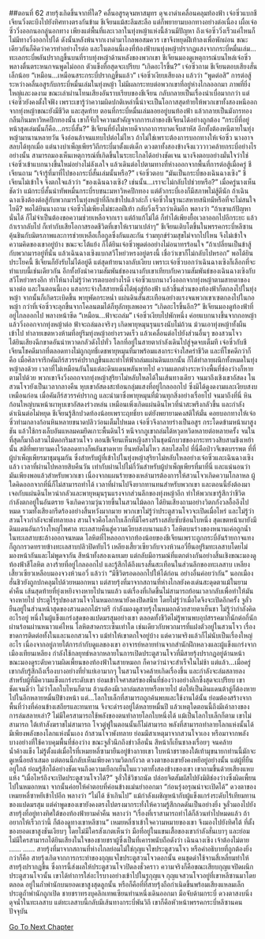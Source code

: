 ##ตอนที่ 62 สายรุ้งเกิดขึ้นจากที่ใด?
คลื่นอสูรดุจมหาสมุทร ดุจเงาดำเคลื่อนคลุมท้องฟ้า เจ๋อซิ่วแบกชีเจียนวิ่งตะบึงไปยังทิศทางตรงกันข้าม ชีเจียนแม้สะลึมสะลือ แต่ก็พยายามบอกทางอย่างต่อเนื่อง เผื่อเจ๋อซิ่ววิ่งออกนอกลู่นอกทาง เพียงแต่พื้นที่และเวลาในทุ่งหญ้าแห่งนี้ล้วนมีปัญหา ถึงเจ๋อซิ่ววิ่งเร็วแค่ไหนก็ไม่มีทางวิ่งออกไปได้ ดังนั้นหลังพ้นจากเงาดำมาไกลพอสมควร เขาจึงหยุดฝีเท้าลงเพื่อพักผ่อน ขณะเดียวกันก็คิดว่าควรทำอย่างไรต่อ และในตอนนี้เองที่ท้องฟ้าบนทุ่งหญ้าปรากฏแสงจากกระบี่หมื่นเล่ม... ทะเลกระบี่พลันปรากฏขึ้นบนที่ราบทุ่งหญ้าด้านหลังของพวกเขา
ชีเจียนมองดูเหตุการณ์บนไหล่เจ๋อซิ่ว พลางตื่นตระหนกจนพูดไม่ออก ตัวแข็งทื่อสุดจะเปรียบ
“เกิดอะไรขึ้น?” เจ๋อซิ่วถาม
ชีเจียนตอบเสียงสั่นเล็กน้อย “เหมือน...เหมือนสระกระบี่ปรากฏขึ้นแล้ว”
เจ๋อซิ่วเงียบเสียงลง แล้วว่า “พูดต่อสิ”
การต่อสู้ระหว่างคลื่นอสูรกับกระบี่หมื่นเล่มในทุ่งหญ้า ไม่มีผลกระทบต่อพวกเขาที่อยู่ห่างไกลออกมา ภาพที่ยิ่งใหญ่และงดงาม ขณะเล่าผ่านโทนเสียงอันราบเรียบของชีเจียน กลับกลายเป็นเรื่องน่าเบื่อมากกว่า แต่เจ๋อซิ่วยังคงตั้งใจฟัง เพราะเขารู้ว่าความผิดปกติเหล่านี้น่าจะเป็นโอกาสสุดท้ายให้พวกเขาทั้งสองหนีออกจากทุ่งหญ้าขณะยังมีชีวิต และสุดท้าย ตอนที่กระบี่หมื่นเล่มลอยอยู่บนท้องฟ้า แล้วกลายเป็นมังกรทองกลืนกินมหาวิหคปีกทองนั้น เขาก็จับใจความสำคัญจากการเล่าของชีเจียนได้อย่างถูกต้อง
“กระบี่ที่อยู่หน้าสุดเล่มนั้นก็คือ...กระบี่สั้น?”
ชีเจียนที่ยังไม่หายดีจากอาการบาดเจ็บสาหัส อีกทั้งต้องหนีตายในทุ่งหญ้ามานานหลายวัน จึงอ่อนล้าจนแทบไปต่อไม่ไหว ถ้าไม่ใช่เพราะต้องการบอกทางให้เจ๋อซิ่ว นางอาจสลบได้ทุกเมื่อ แต่นางบำเพ็ญเพียรวิถีกระบี่มาตั้งแต่เด็ก ดวงตาทั้งสองข้างจึงแวววาวคล้ายกระบี่อย่างไรอย่างนั้น สามารถมองเห็นเหตุการณ์ที่เกิดขึ้นในระยะไกลได้อย่างชัดเจน นางจึงตอบอย่างมั่นใจว่าใช่
เจ๋อซิ่วเข้าแบกนางขึ้นใหม่อย่างไม่ลังเลใจ แล้วเดินต่อไปตามทางที่ห่างออกจากพื้นที่การต่อสู้เมื่อครู่
ชีเจียนถาม “เจ้ารู้ที่มาที่ไปของกระบี่สั้นเล่มนั้นหรือ?”
เจ๋อซิ่วตอบ “มันเป็นกระบี่ของเฉินฉางเซิง”
ชีเจียนไม่เข้าใจ จึงตกใจแล้วว่า “ของเฉินฉางเซิง? เช่นนั้น...เราจะไม่กลับไปช่วยหรือ?”
เมื่อครู่นางเห็นชัดว่า แม้กระบี่สั้นนำทัพหมื่นกระบี่รบชนะมหาวิหคปีกทอง แต่ตัวกระบี่เองก็มีสภาพไม่สู้ดีนัก ถ้าเฉินฉางเซิงต้องต่อสู้กับพวกมารในทุ่งหญ้าที่ลึกเข้าไปแล้วล่ะก็ เจ๋อซิ่วในฐานะสหายสนิทมีหรือที่จะไม่สนใจไยดี?
พอได้ยินนางถาม เจ๋อซิ่วไม่เพียงไม่ชะลอฝีเท้า กลับวิ่งเร็วกว่าเดิมอีก พลางว่า “ถ้าเขาแก้ปัญหานั่นได้ ก็ไม่จำเป็นต้องขอความช่วยเหลือจากเรา แต่ถ้าแก้ไม่ได้ ก็ทำได้เพียงยื้อเวลาออกไปอีกระยะ แล้วถ้าเรากลับไป ก็เท่ากับเสียโอกาสรอดชีวิตที่เขาให้เรามาเปล่าๆ”
ชีเจียนเติบโตขึ้นในพรรคกระบี่หลีซาน คุ้นชินกับมิตรภาพและการช่วยเหลือเกื้อกูลซึ่งกันและกัน ร่วมทุกข์ร่วมสุขไม่จากไปไหน จึงไม่เข้าใจความคิดของเขาอยู่บ้าง ขณะจะโต้แย้ง ก็ได้ยินเจ๋อซิ่วพูดต่ออย่างไม่อนาทรร้อนใจ “ถ้าเปลี่ยนเป็นข้าสู้กับพวกมารอยู่ที่นั่น แล้วเฉินฉางเซิงแบกสวีโหย่วหรงอยู่ตรงนี้ เชื่อว่าเขาก็ไม่กลับไปหรอก”
พอได้ยินประโยคนี้ ชีเจียนก็ยังรับไม่ได้อยู่ดี แต่สุดท้ายนางกลับเงียบ เพราะเจ๋อซิ่วบอกว่าเฉินฉางเซิงก็เลือกที่จะทำแบบนี้เช่นเดียวกัน อีกทั้งยังนำความสัมพันธ์ของนางกับเขาเทียบกับความสัมพันธ์ของเฉินฉางเซิงกับสวีโหย่วหรงอีก ทำให้นางไม่รู้ว่าควรตอบอย่างไรดี
เจ๋อซิ่วแบกนางวิ่งออกจากทุ่งหญ้าตามสายตาของนางต่อ และในตอนนี้เอง แสงกระจ่างใสสายหนึ่งได้พุ่งสู่ท้องฟ้า แล้วชิ้นส่วนของท้องฟ้าก็ตกลงไปในทุ่งหญ้า จากนั้นก็เกิดระเบิดขึ้น พายุพัดกระหน่ำ แผ่นดินสั่นสะเทือนอย่างแรงจนพวกเขาเซตกลงไปในกอหญ้า
กว่าที่เจ๋อซิ่วจะลุกขึ้นจากโคลนตมได้ก็ทุลักทุเลพอควร “เกิดอะไรขึ้นอีก?”
ชีเจียนมองดูท้องฟ้าที่อยู่ไกลออกไป พลางหน้าซีด “เหมือน...ฟ้าจะถล่ม”
เจ๋อซิ่วเงียบไปพักหนึ่ง ค่อยแบกนางขึ้นจากกอหญ้า แล้ววิ่งออกจากทุ่งหญ้าต่อ
ฟ้าจะถล่มลงจริงๆ เกิดพายุหมุนรุนแรงนับไม่ถ้วน ม้วนเอาทุ่งหญ้าทั้งผืนเข้าไป ทำลายเขตหวงห้ามที่อยู่ริมทุ่งหญ้าอย่างรวดเร็ว แล้วเคลื่อนต่อไปยังส่วนอื่นๆ ของสวนโจว ได้ยินเสียงฉีกขาดอันน่าหวาดกลัวดังไปทั่ว โลกที่อยู่ในสายตากำลังเดินไปสู่จุดจบเต็มที
เจ๋อซิ่วกับชีเจียนโชคดีมากที่ตลอดทางไม่ถูกฤทธิ์เดชพายุหมุนที่มาพร้อมแสงกระจ่างใสคร่าชีวิต และที่โชคดีกว่าก็คือ เมื่อศิลาจารึกคัมภีร์สวรรค์ปรากฏขึ้นและทำให้ฟ้าถล่มแผ่นดินแยกนั้น ก็ได้ทำลายผนึกทั้งหมดในทุ่งหญ้าลงด้วย เวลาที่ไม่เหมือนกันในแต่ละดินแดนพลันหายไป ความแตกต่างระหว่างพื้นที่ช่องว่างก็หายตามไปด้วย พวกเขาจึงวิ่งออกจากทุ่งหญ้าสุริยาไม่หลับใหลได้ในเส้นทางเดียว จนมาถึงเชิงเขาอัสดง
ในสวนโจวยังเป็นเวลากลางคืน หุบเขาอัสดงสะท้อนกลุ่มแสงที่อยู่ไกลออกไป ซึ่งมิได้ดูงดงามและเงียบสงบเหมือนก่อน เมื่อคัมภีร์สวรรค์ปรากฏ และนำมาซึ่งพายุหมุนที่ม้วนทุกสิ่งอย่างเรื่อยไป จนมาถึงที่นี่ หินก้อนใหญ่บนหน้าผาหุบเขาอัสดงร่วงหล่น เหมือนเพิ่งเกิดแผ่นดินไหวที่น่าสะพรึงกลัวขึ้น และกำลังดำเนินต่อไม่หยุด
ชีเจียนรู้สึกปวดท้องน้อยเพราะฤทธิ์ยา แต่ยังพยายามคงสติให้มั่น คอยบอกทางให้เจ๋อซิ่วท่ามกลางก้อนหินหลายขนาดปลิวว่อนเต็มไปหมด เจ๋อซิ่วจึงกลายร่างเป็นอสูร กระโดดข้ามหน้าผาสูงชัน แล้วใช้กรงเล็บอันแหลมคมยึดเกาะพื้นดินไว้ หนีจากภูเขาถล่มได้หวุดหวิดหลายต่อหลายครั้ง จนในที่สุดก็มาถึงสวนไม้ดอกริมสวนโจว
ตอนชีเจียนเห็นหญิงสาวในชุดนักบวชของกระทรวงสิบสามชิงเหย้านั้น สติที่พยายามคงไว้ตลอดทางก็พลันขาดหาย ยืนหยัดไม่ไหว สลบไสลไป
ที่นี่คือป่าวจีเขตบรรพต ที่ที่ผู้บำเพ็ญเพียรมาชุมนุมกัน ซึ่งสำหรับผู้ที่เข้าไปในทุ่งหญ้าสุริยาไม่หลับใหลอย่างเจ๋อซิ่วและเฉินฉางเซิงแล้ว เวลาที่ผ่านไปหลายสิบคืนวัน เท่ากับผ่านไปไม่กี่วันสำหรับผู้บำเพ็ญเพียรที่มาที่นี่ และแน่นอนว่า มันเพียงพอแล้วสำหรับพวกเขา
เนื่องจากแผนร้ายของเหล่ามารต้องการให้สวนโจวเกิดความโกลาหล ผู้ใดคิดออกจากที่นี่ก็ไม่สามารถทำได้ เวลาที่ผ่านไปจึงยากทานทนสำหรับพวกเขา และตอนนี้ยังต้องมาเจอกับแผ่นดินไหวน่ากลัวและพายุหมุนรุนแรงจากส่วนลึกของทุ่งหญ้าอีก ทำให้พวกเขารู้สึกว่าชีวิตกำลังตกอยู่ในอันตราย จึงเกิดความวุ่นวายขึ้นในสวนไม้ดอก ได้ยินเสียงถามอย่างวิตกกังวลอื้ออึงไปหมด รวมทั้งเสียงกรีดร้องอย่างสิ้นหวังมากมาย พวกเขาไม่รู้ว่าประตูสวนโจวจะเปิดเมื่อไหร่ และไม่รู้ว่าสวนโจวกำลังจะพังทลายลง
สวนโจวคือโลกใบเล็กที่มีโครงสร้างสลับซับซ้อนใบหนึ่ง สุดเขตหน้าผายังมีดินแดนอันกว้างใหญ่ไพศาล ทะเลสาบคืนสู่ความเงียบสงบนานแล้ว โลหิตบนร่างของหนานเค่อถูกน้ำในทะเลสาบชะล้างออกจนหมด โลหิตที่ไหลออกจากท้องน้อยของชีเจียนเพราะถูกกระบี่อันร้ายกาจแทง ก็ถูกกรวดทรายข้างทะเลสาบปลิวปิดทับไว้
เหลียงเสี้ยวเซียวกับจวงห้วนอวี่ยืนอยู่ริมทะเลสาบโดยไม่มองหน้ากันและไม่พูดจากัน สีหน้าทั้งสองเฉยเมย แต่กลับมีอารมณ์ที่แตกต่างกันอย่างสิ้นเชิงขณะมองดูท้องฟ้าสีโลหิต ลางร้ายที่อยู่ไกลออกไป และรู้สึกได้ถึงแรงสั่นสะเทือนในส่วนลึกของทะเลสาบ เหลียงเสี้ยวเซียวเหลือบมองจวงห้วนอวี่ แล้วว่า “มีชีวิตรอดออกไปให้ได้ก่อน อย่างอื่นค่อยว่ากัน”
นอกเมืองฮั่นชิวยังถูกปกคลุมไปด้วยหมอกหนา แต่สายรุ้งที่มาจากสถานที่ห่างไกลยังคงเด่นสะดุดตาแม้ในยามค่ำคืน เส้นสุดท้ายที่ยุ่งเหยิงจางหายไปนานแล้ว แต่เรื่องที่เกิดขึ้นไม่สามารถย้อนเวลากลับเพื่อทำให้มันจางหายไป ประตูไร้รูปของสวนโจวในหมอกหนายังคงปิดสนิท โดยไม่รู้ว่าเมื่อใดจึงจะเปิดอีกครั้ง
จูลั่วยืนอยู่ในส่วนหน้าสุดของสวนดอกไม้ราตรี กำลังมองดูสายรุ้งในหมอกด้วยสายตาเย็นชา ไม่รู้ว่ากำลังคิดอะไรอยู่
หนึ่งในผู้แข็งแกร่งสุดของแปดมรสุมอย่างเขา ตลอดทั้งชีวิตไม่รู้พานพบอุปสรรคมากี่นักต่อกี่นัก ผ่านร้อนผ่านหนาวแค่ไหน โลหิตสาดกระเซ็นเท่าใด เช่นเดียวกับพวกมารที่แฝงตัวอยู่ในสวนโจว เรื่องขาดการติดต่อทั้งในและนอกสวนโจว แม้ทำให้เขาตกใจอยู่บ้าง แต่ความจริงแล้วก็ไม่นับเป็นเรื่องใหญ่อะไร
เนื่องจากอยู่ภายใต้การกำกับดูแลของเขา อาจารย์หลายท่านจากสำนักฝึกหลวงและผู้แข็งแกร่งจากเมืองเทียนเหลียง กำลังใช้กลยุทธ์หลากหลายในการเปิดประตูสวนโจวที่มีสายรุ้งปรากฏอยู่ด้านหน้า ขณะมองดูระดับความผิดเพี้ยนของท้องฟ้าในสายหมอก ก็คาดว่าน่าจะสำเร็จในไม่ช้า แต่แล้ว...เมื่อครู่ เขากลับรู้สึกถึงเรื่องบางอย่างที่ย่ำแย่เอามากๆ ในสวนโจวคล้ายเกิดเรื่องขึ้น และกำลังจะล่มสลายลง
สำหรับผู้ที่มีความแข็งแกร่งระดับเขา ย่อมเข้าใจศาสตร์ของพื้นที่ช่องว่างอย่างลึกซึ้งสุดจะเปรียบ เขาชัดเจนดีว่า ไม่ว่าโลกใบไหนก็ตาม ล้วนต้องมีเวลาล่มสลายหรือหายไป ต่อให้เป็นดินแดนต้าลู่ก็ต้องหายไปในอีกหลายหมื่นปีข้างหน้า แต่...โลกใบเล็กที่สามารถถูกค้นพบและใช้งานได้นั้น ย่อมต้องสร้างจากพื้นที่ว่างที่ค่อนข้างเสถียรและทนทาน จึงจะดำรงอยู่ได้หลายหมื่นปี แล้วเหตุใดตอนนี้ถึงมีเค้าลางของการล่มสลายเล่า?
ไม่มีใครสามารถใช้พลังของตนทำลายโลกใบหนึ่งได้ แม้เป็นโลกใบเล็กก็ตาม เขาไม่สามารถ ใต้เท้าสังฆราชไม่สามารถ โจวตู๋ฟูในตอนนั้นก็ไม่สามารถ พลังที่สามารถทำลายโลกแห่งนั้นได้ มีเพียงพลังของโลกแห่งนั้นเอง ถ้าสวนโจวพังทลาย ย่อมมีสาเหตุมาจากสวนโจวเอง หรือมาจากพลังบางอย่างที่ใช้ควบคุมพื้นที่ช่องว่าง
ขณะจูลั่วนึกถึงข่าวลือนั่น สีหน้าก็เย็นชาลงเรื่อยๆ จนคล้ายน้ำค้างแข็ง
ไม่รู้ตั้งแต่เมื่อไรที่เหมยหลี่ซามายืนอยู่ข้างกายเขา ใบหน้าชราของใต้เท้ามุขนายกท่านนี้มักจะดูเหนื่อยล้าเสมอ แต่ตอนนี้กลับเห็นเพียงความวิตกกังวล ดวงตาของเขายังคงหยีอยู่อย่างนั้น แต่ผู้ที่ยืนอยู่ใกล้ ย่อมรู้สึกได้อย่างชัดเจนถึงความเยือกเย็นในแววตาทั้งสองข้างของเขา
เขาถามขึ้นด้วยเสียงแหบแห้ง “เมื่อไหร่ถึงจะเปิดประตูสวนโจวได้?”
จูลั่วใช้วิชาถนัด ปล่อยจิตสัมผัสไปยังมิติช่องว่างซึ่งผิดเพี้ยนไปในหมอกหนา จากนั้นค่อยให้คำตอบที่ค่อนข้างแม่นยำออกมา “ก่อนรุ่งอรุณน่าจะเปิดได้”
ดวงตาของเหมยหลี่ซาหยีเข้าไปอีก พลางว่า “ไม่ได้ ช้าเกินไป”
แม้กำลังเผชิญหน้ากับผู้แข็งแกร่งระดับไร้เทียมทานของแปดมรสุม แต่คำพูดของเขายังคงตรงไปตรงมากระทั่งให้ความรู้สึกกดดันเป็นอย่างยิ่ง
จูลั่วมองไปยังสายรุ้งที่อยู่ทางทิศใต้ของท้องฟ้ายามค่ำคืน พลางว่า “เรื่องที่เราสามารถทำได้ก็ล้วนทำไปหมดแล้ว ถ้าอยากให้เร็วกว่านี้ ก็ต้องดูทางเขาหลีซาน”
เหมยหลี่ซาเข้าใจความหมายของเขา จึงมองไปยังทิศใต้ ที่ตั้งของยอดเขาสูงชันเงียบๆ โดยไม่มีใครสังเกตเห็นว่า มือที่อยู่ในแขนเสื้อของเขากำลังสั่นเบาๆ และย่อมไม่มีใครสามารถได้ยินเสียงในใจของชายชราผู้ซึ่งเป็นที่เคารพนับถือดังว่า เฉินฉางเซิง เจ้าต้องไม่ตาย
......
......
สายรุ้งที่มาจากสถานที่ห่างไกลย่อมไม่ใช่กุญแจไขประตูสวนโจว หรือคำอธิบายที่ถูกต้องยิ่งกว่าก็คือ สายรุ้งเกิดจากการกระทำของกุญแจไขประตูสวนโจวดอกนั้น คนชุดดำใช้จานสี่เหลี่ยมทำให้สายรุ้งปรากฏขึ้น ซึ่งการนี้ส่งผลให้ประตูสวนโจวปิดลงชั่วคราว ความจริงก็คือขณะเสียบกุญแจปิดผนึกประตูสวนโจวนั้น เขาได้ทำการใส่อะไรบางอย่างเข้าไปในรูกุญแจ
กุญแจสวนโจวอยู่ที่เขาหลีซานมาโดยตลอด อยู่ในถ้ำพำนักบนยอดเขาสูงสุดลูกนั้น หรือก็คือที่ที่สายรุ้งถือกำเนิดขึ้นพร้อมเสียงแหลมเล็ก ประตูถ้ำพำนักถูกเปิด ชายชราทรงบุคลิกเทพเซียนท่านหนึ่งเดินออกมา มือจับด้ามกระบี่ ดวงตาสงบนิ่งดุจน้ำในทะเลสาบ แต่ทะเลสาบนี้กลับมีเส้นทางกระบี่พันวิถี เขาก็คือหัวหน้าพรรคกระบี่หลีซานคนปัจจุบัน


[Go To Next Chapter]( ./349.md)